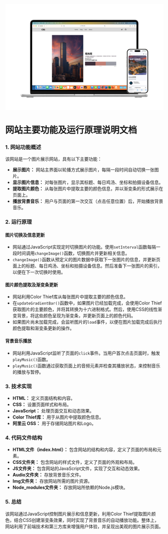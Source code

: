 ![img](img/2.png)

# 网站主要功能及运行原理说明文档

### 1. 网站功能概述

该网站是一个图片展示网站，具有以下主要功能：
- **展示图片：** 网站主界面以轮播方式展示图片，每隔一段时间自动切换一张图片。
- **显示图片信息：** 对每张图片，显示其标题、每日鸡汤、坐标和拍摄设备信息。
- **提取图片颜色：** 从每张图片中提取主要的颜色信息，并以渐变条的形式展示在页面上。
- **播放背景音乐：** 用户与页面的第一次交互（点击任意位置）后，开始播放背景音乐。

### 2. 运行原理

#### 图片切换及信息更新
- 网站通过JavaScript实现定时切换图片的功能。使用`setInterval`函数每隔一段时间调用`changeImage()`函数，切换图片并更新相关信息。
- `changeImage()`函数从预定义的图片数据中获取下一张图片的信息，并更新页面上的标题、每日鸡汤、坐标和拍摄设备信息。然后准备下一张图片的索引，以便在下一次切换时使用。

#### 图片颜色提取及渐变条更新
- 网站利用Color Thief库从每张图片中提取主要的颜色信息。
- 在`updateGradientBar()`函数中，如果图片已经加载完成，会使用Color Thief获取图片的主要颜色，并将其转换为十六进制格式。然后，使用CSS的线性渐变背景，将这些颜色呈现为渐变条，并更新页面上的颜色代码。
- 如果图片尚未加载完成，会监听图片的`load`事件，以便在图片加载完成后执行颜色提取和渐变条更新的操作。

#### 背景音乐播放
- 网站利用JavaScript监听了页面的`click`事件。当用户首次点击页面时，触发`playMusic()`函数。
- `playMusic()`函数通过获取页面上的音频元素并检查其播放状态，来控制音乐的播放与暂停。

### 3. 技术实现

- **HTML：** 定义页面结构和内容。
- **CSS：** 设置页面样式和布局。
- **JavaScript：** 处理页面交互和动态效果。
- **Color Thief库：** 用于从图片中提取颜色信息。
- **阿里云 OSS：** 用于存储网站图片和Logo。

### 4. 代码文件结构

- **HTML文件（index.html）：** 包含网站的结构和内容，定义了页面的布局和元素。
- **CSS文件夹：** 包含网站的样式文件，定义了页面的外观和布局。
- **JS文件夹：** 包含网站的JavaScript文件，实现了交互和动态效果。
- **Audio文件夹：** 存放背景音乐文件。
- **Img文件夹：** 存放网站所需的图片资源。
- **Node_modules文件夹：** 存放网站所依赖的Node.js模块。

### 5. 总结

该网站通过JavaScript控制图片展示和信息更新，利用Color Thief提取图片颜色，结合CSS创建渐变条效果，同时实现了背景音乐的自动播放功能。整体上，网站利用了前端技术和第三方库来增强用户体验，并呈现出美观的图片展示页面。
